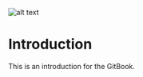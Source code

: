 ![alt text](https://avatars1.githubusercontent.com/u/11352045?v=3&s=200 "Open Smart Grid Platform")
# Introduction

This is an introduction for the GitBook.